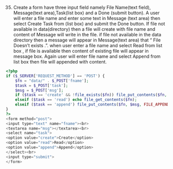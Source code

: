 35. Create a form have three input field namely File Name(text field), Message(text area),Task(list box) and a Done (submit button). A user will enter a file name and enter some text in Message (text area) then select Create Task from (list box) and submit the Done button. If file not available in data(directory) then a file will create with file name and content of Message will write in the file. if file not available in the data directory then a message will appear in Message(text area) that “ File Doesn’t exists .”. when user enter a file name and select Read from list box , if file is available then content of existing file will appear in message box. Again user will enter file name and select Append from list box then file will appended with content.

```php
<?php
if ($_SERVER['REQUEST_METHOD'] == 'POST') {
    $fn = "data/" . $_POST['fname'];
    $task = $_POST['task'];
    $msg = $_POST['msg'];
    if ($task == 'create' && !file_exists($fn)) file_put_contents($fn, $msg);
    elseif ($task == 'read') echo file_get_contents($fn);
    elseif ($task == 'append') file_put_contents($fn, $msg, FILE_APPEND);
}
?>
<form method="post">
<input type="text" name="fname"><br>
<textarea name="msg"></textarea><br>
<select name="task">
<option value="create">Create</option>
<option value="read">Read</option>
<option value="append">Append</option>
</select><br>
<input type="submit">
</form>
```
